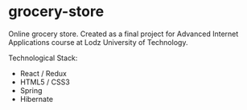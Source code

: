 # grocery-store

Online grocery store. Created as a final project for Advanced Internet Applications course at Lodz University of Technology.

Technological Stack:
- React / Redux
- HTML5 / CSS3
- Spring
- Hibernate

